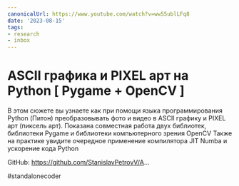 ```yaml
---
canonicalUrl: https://www.youtube.com/watch?v=ww55ublLFq8
date: '2023-08-15'
tags:
- research
- inbox
---
```


# ASCII графика и PIXEL арт на Python [ Pygame + OpenCV ]

В этом сюжете вы узнаете как при помощи языка программирования Python (Питон) преобразовывать фото и видео в ASCII графику и PIXEL арт (пиксель арт).
Показана совместная работа двух библиотек, библиотеки Pygame и библиотеки компьютерного зрения OpenCV
Также на практике увидите очередное применение компилятора JIT Numba и ускорение кода Python

GitHub:
https://github.com/StanislavPetrovV/A...

#standalonecoder
